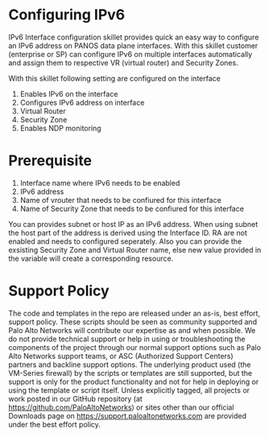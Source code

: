 # Configuring IPv6 
IPv6 Interface configuration skillet provides quick an easy way to configure an IPv6 address on PANOS data plane interfaces. With this skillet customer (enterprise or SP) can configure IPv6 on multiple interfaces automatically and assign them to respective VR (virtual router) and Security Zones.

With this skillet following setting are configured on the interface
1) Enables IPv6 on the interface
2) Configures IPv6 address on interface
3) Virtual Router
4) Security Zone
5) Enables NDP monitoring

# Prerequisite  
1) Interface name where IPv6 needs to be enabled
2) IPv6 address
3) Name of vrouter that needs to be confiured for this interface
4) Name of Security Zone that needs to be confiured for this interface

You can provides subnet or host IP as an IPv6 address. When using subnet the host part of the address is derived using the Interface ID. RA are not enabled and needs to configured seperately. Also you can provide the exsisting Security Zone and Virtual Router name, else new value provided in the variable will create a corresponding resource.


# Support Policy
The code and templates in the repo are released under an as-is, best effort, support policy. These scripts should be seen as community supported and Palo Alto Networks will contribute our expertise as and when possible. We do not provide technical support or help in using or troubleshooting the components of the project through our normal support options such as Palo Alto Networks support teams, or ASC (Authorized Support Centers) partners and backline support options. The underlying product used (the VM-Series firewall) by the scripts or templates are still supported, but the support is only for the product functionality and not for help in deploying or using the template or script itself. Unless explicitly tagged, all projects or work posted in our GitHub repository (at https://github.com/PaloAltoNetworks) or sites other than our official Downloads page on https://support.paloaltonetworks.com are provided under the best effort policy.